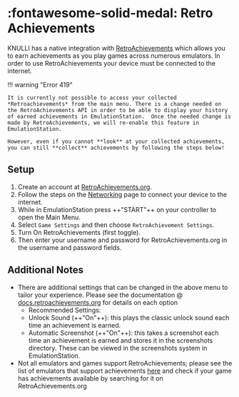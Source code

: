# :fontawesome-solid-medal: Retro Achievements

KNULLI has a native integration with [RetroAchievements](https://retroachievements.org/) which allows you to earn achievements as you play games across numerous emulators. In order to use RetroAchievements your device must be connected to the internet.

!!! warning "Error 419"

    It is currently not possible to access your collected *Retroachievements* from the main menu. There is a change needed on the RetroAchievements API in order to be able to display your history of earned achievements in EmulationStation.  Once the needed change is made by RetroAchievements, we will re-enable this feature in EmulationStation.
    
    However, even if you cannot **look** at your collected achievements, you can still **collect** achievements by following the steps below!

## Setup

1. Create an account at [RetroAchievements.org](https://retroachievements.org/).
2. Follow the steps on the [Networking](../../configure/networking) page to connect your device to the internet.
3. While in EmulationStation press ++"START"++ on your controller to open the Main Menu.
4. Select `Game Settings` and then choose `RetroAchievement Settings`.
5. Turn On RetroAchievements (first toggle).
6. Then enter your username and password for RetroAchievements.org in the username and password fields.

## Additional Notes

- There are additional settings that can be changed in the above menu to tailor your experience.  Please see the documentation @ [docs.retroachievements.org](https://docs.retroachievements.org/) for details on each option
    - Recommended Settings:
    - Unlock Sound (++"On"++): this plays the classic unlock sound each time an achievement is earned.
    - Automatic Screenshot (++"On"++): this takes a screenshot each time an achievement is earned and stores it in the screenshots directory.  These can be viewed in the screenshots system in EmulationStation.
- Not all emulators and games support RetroAchievements; please see the list of emulators that support achievements [here](https://docs.retroachievements.org/Emulator-Support-and-Issues/) and check if your game has achievements available by searching for it on RetroAchievements.org

